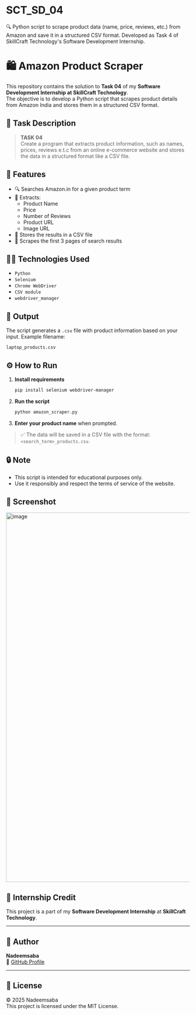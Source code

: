 # SCT_SD_04
🔍 Python script to scrape product data (name, price, reviews, etc.) from Amazon and save it in a structured CSV format. Developed as Task 4 of SkillCraft Technology's Software Development Internship.

# 🛍️ Amazon Product Scraper

This repository contains the solution to **Task 04** of my **Software Development Internship at SkillCraft Technology**.  
The objective is to develop a Python script that scrapes product details from Amazon India and stores them in a structured CSV format.

## 📌 Task Description

> **TASK 04**  
Create a program that extracts product information, such as names, prices, reviews e.t.c from an online e-commerce website and stores the data in a structured format like a CSV file.

## 🚀 Features

- 🔍 Searches Amazon.in for a given product term
- 📄 Extracts:
  - Product Name
  - Price
  - Number of Reviews
  - Product URL
  - Image URL
- 📂 Stores the results in a CSV file
- 📄 Scrapes the first 3 pages of search results

## 🧑‍💻 Technologies Used

- `Python`
- `Selenium`
- `Chrome WebDriver`
- `CSV module`
- `webdriver_manager`

## 📁 Output

The script generates a `.csv` file with product information based on your input. Example filename:
```
laptop_products.csv
```

## ⚙️ How to Run

1. **Install requirements**  
   ```bash
   pip install selenium webdriver-manager
   ```

2. **Run the script**  
   ```bash
   python amazon_scraper.py
   ```

3. **Enter your product name** when prompted.

> ✅ The data will be saved in a CSV file with the format: `<search_term>_products.csv`.

## 🔒 Note

- This script is intended for educational purposes only.
- Use it responsibly and respect the terms of service of the website.

## 📸 Screenshot

<img width="1919" height="1011" alt="image" src="https://github.com/user-attachments/assets/7f312b24-6a64-4db8-a28e-15f2328c2417" />


## 📌 Internship Credit

This project is a part of my **Software Development Internship** at **SkillCraft Technology**.

---

## 👤 Author

**Nadeemsaba**  
🔗 [GitHub Profile](https://github.com/Nadeemsaba)

---

## 📜 License

© 2025 Nadeemsaba  
This project is licensed under the MIT License.
